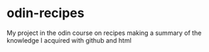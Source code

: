 # odin-recipes
My project in the odin course on recipes making a summary of the knowledge I acquired with github and html